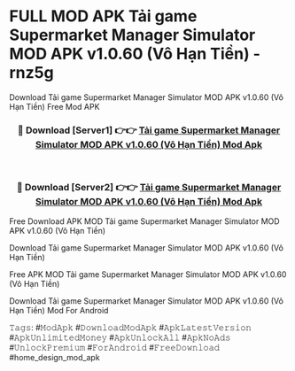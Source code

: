 # FULL MOD APK Tải game Supermarket Manager Simulator MOD APK v1.0.60 (Vô Hạn Tiền) - rnz5g
Download Tải game Supermarket Manager Simulator MOD APK v1.0.60 (Vô Hạn Tiền) Free Mod APK

<div align="center">
<h3>🔴 Download [Server1] 👉👉 <a href="https://apk-comot.site?title=Tải_game_Supermarket_Manager_Simulator_MOD_APK_v1.0.60_(Vô_Hạn_Tiền)">Tải game Supermarket Manager Simulator MOD APK v1.0.60 (Vô Hạn Tiền) Mod Apk</a></h3><br>

<h3>🔴 Download [Server2] 👉👉 <a href="https://apk-comot.site?title=Tải_game_Supermarket_Manager_Simulator_MOD_APK_v1.0.60_(Vô_Hạn_Tiền)">Tải game Supermarket Manager Simulator MOD APK v1.0.60 (Vô Hạn Tiền) Mod Apk</a></h3>
</div>


Free Download APK MOD Tải game Supermarket Manager Simulator MOD APK v1.0.60 (Vô Hạn Tiền)

Download Tải game Supermarket Manager Simulator MOD APK v1.0.60 (Vô Hạn Tiền) 

Free APK MOD Tải game Supermarket Manager Simulator MOD APK v1.0.60 (Vô Hạn Tiền) 

Download Tải game Supermarket Manager Simulator MOD APK v1.0.60 (Vô Hạn Tiền) Mod For Android

𝚃𝚊𝚐𝚜: #𝙼𝚘𝚍𝙰𝚙𝚔 #𝙳𝚘𝚠𝚗𝚕𝚘𝚊𝚍𝙼𝚘𝚍𝙰𝚙𝚔 #𝙰𝚙𝚔𝙻𝚊𝚝𝚎𝚜𝚝𝚅𝚎𝚛𝚜𝚒𝚘𝚗 #𝙰𝚙𝚔𝚄𝚗𝚕𝚒𝚖𝚒𝚝𝚎𝚍𝙼𝚘𝚗𝚎𝚢 #𝙰𝚙𝚔𝚄𝚗𝚕𝚘𝚌𝚔𝙰𝚕𝚕 #𝙰𝚙𝚔𝙽𝚘𝙰𝚍𝚜 #𝚄𝚗𝚕𝚘𝚌𝚔𝙿𝚛𝚎𝚖𝚒𝚞𝚖 #𝙵𝚘𝚛𝙰𝚗𝚍𝚛𝚘𝚒𝚍 #𝙵𝚛𝚎𝚎𝙳𝚘𝚠𝚗𝚕𝚘𝚊𝚍 #home_design_mod_apk